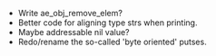 - Write ae_obj_remove_elem?
- Better code for aligning type strs when printing.
- Maybe addressable nil value?
- Redo/rename the so-called 'byte oriented' putses.

